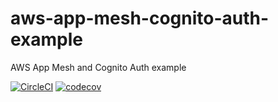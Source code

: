 # aws-app-mesh-cognito-auth-example
AWS App Mesh and Cognito Auth example

[![CircleCI](https://dl.circleci.com/status-badge/img/gh/otajisan/aws-app-mesh-cognito-auth-example/tree/main.svg?style=svg)](https://dl.circleci.com/status-badge/redirect/gh/otajisan/aws-app-mesh-cognito-auth-example/tree/main)
[![codecov](https://codecov.io/gh/otajisan/aws-app-mesh-cognito-auth-example/branch/main/graph/badge.svg?token=3Y1A5UBEBE)](https://codecov.io/gh/otajisan/aws-app-mesh-cognito-auth-example)

